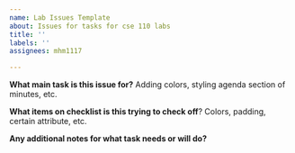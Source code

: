 ```yaml
---
name: Lab Issues Template
about: Issues for tasks for cse 110 labs
title: ''
labels: ''
assignees: mhm1117

---
```


**What main task is this issue for?**
Adding colors, styling agenda section of minutes, etc.

**What items on checklist is this trying to check off**?
Colors, padding, certain attribute, etc.

**Any additional notes for what task needs or will do?**
